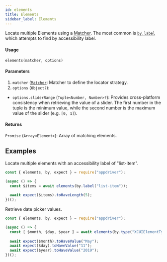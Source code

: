 ```yaml
---
id: elements
title: Elements
sidebar_label: Elements
---
```


Locate multiple Elements using a [Matcher](matchers.md). The most common is [`by.label`](matchers/label.md) which attempts to find by accessibility label.

#### Usage

```text
elements(matcher, options)
```

#### Parameters

1. `matcher` ([`Matcher`](matchers.md): Matcher to define the locator strategy.
2. `options` (`Object?`):
  - `options.sliderRange` (`Tuple<Number, Number>?`): Provides cross-platform consistency when retrieving the value of a slider. The first number in the tuple is the minimum value, while the second number is the maximum value of the slider (e.g. `[0, 1]`).

#### Returns

`Promise` (`Array<Element>`): Array of matching elements.

## Examples

Locate multiple elements with an accessibility label of "list-item".

```javascript
const { elements, by, expect } = require("appdriver");

(async () => {
  const $items = await elements(by.label("list-item"));
  
  await expect($items).toHaveLength(5);
})();
```

Retrieve date picker values. 

```javascript
const { elements, by, expect } = require("appdriver");

(async () => {
  const [ $month, $day, $year ] = await elements(by.type("XCUIElementTypePickerWheel"));
    
  await expect($month).toHaveValue("May");
  await expect($day).toHaveValue("11");
  await expect($year).toHaveValue("2019");
})();
```